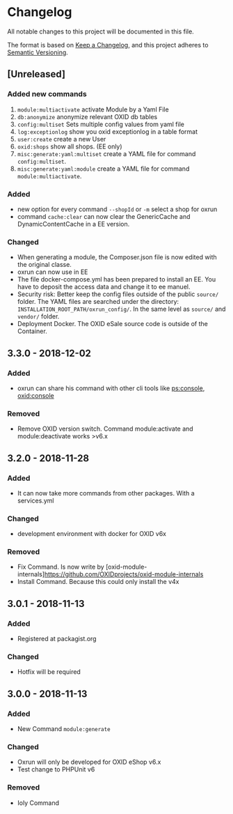 # Changelog
All notable changes to this project will be documented in this file.

The format is based on [Keep a Changelog](https://keepachangelog.com/en/1.0.0/),
and this project adheres to [Semantic Versioning](https://semver.org/spec/v2.0.0.html).

## [Unreleased]

### Added new commands

1. `module:multiactivate` activate Module by a Yaml File
2. `db:anonymize` anonymize relevant OXID db tables
3. `config:multiset` Sets multiple config values from yaml file
4. `log:exceptionlog` show you oxid exceptionlog in a table format
5. `user:create` create a new User
6. `oxid:shops` show all shops. (EE only)
7. `misc:generate:yaml:multiset` create a YAML file for command `config:multiset`.
8. `misc:generate:yaml:module` create a YAML file for command `module:multiactivate`.

### Added

- new option for every command `--shopId` or `-m` select a shop for oxrun
- command `cache:clear` can now clear the GenericCache and DynamicContentCache in a EE version.

### Changed

- When generating a module, the Composer.json file is now edited with the original classe.
- oxrun can now use in EE
- The file docker-compose.yml has been prepared to install an EE. You have to deposit the access data and change it to ee manuel.
- Security risk: Better keep the config files outside of the public `source/` folder. 
  The YAML files are searched under the directory: `INSTALLATION_ROOT_PATH/oxrun_config/`. In the same level as `source/` and `vendor/` folder.
- Deployment Docker. The OXID eSale source code is outside of the Container.

## 3.3.0 - 2018-12-02

### Added

- oxrun can share his command with other cli tools like [ps:console](https://github.com/OXIDprojects/oxid-console), [oxid:console](https://github.com/OXID-eSales/oxideshop_ce/tree/b-6.x-introduce_console-OXDEV-1580) 

### Removed

- Remove OXID version switch. Command module:activate and module:deactivate works >v6.x

## 3.2.0 - 2018-11-28

### Added

- It can now take more commands from other packages. With a services.yml

### Changed

- development environment with docker for OXID v6x

### Removed

- Fix Command. Is now write by [oxid-module-internals]https://github.com/OXIDprojects/oxid-module-internals
- Install Command. Because this could only install the v4x


## 3.0.1 - 2018-11-13

### Added

- Registered at packagist.org

### Changed

- Hotfix will be required


## 3.0.0 - 2018-11-13

### Added

- New Command `module:generate`

### Changed

- Oxrun will only be developed for OXID eShop v6.x
- Test change to PHPUnit v6

### Removed

- Ioly Command
